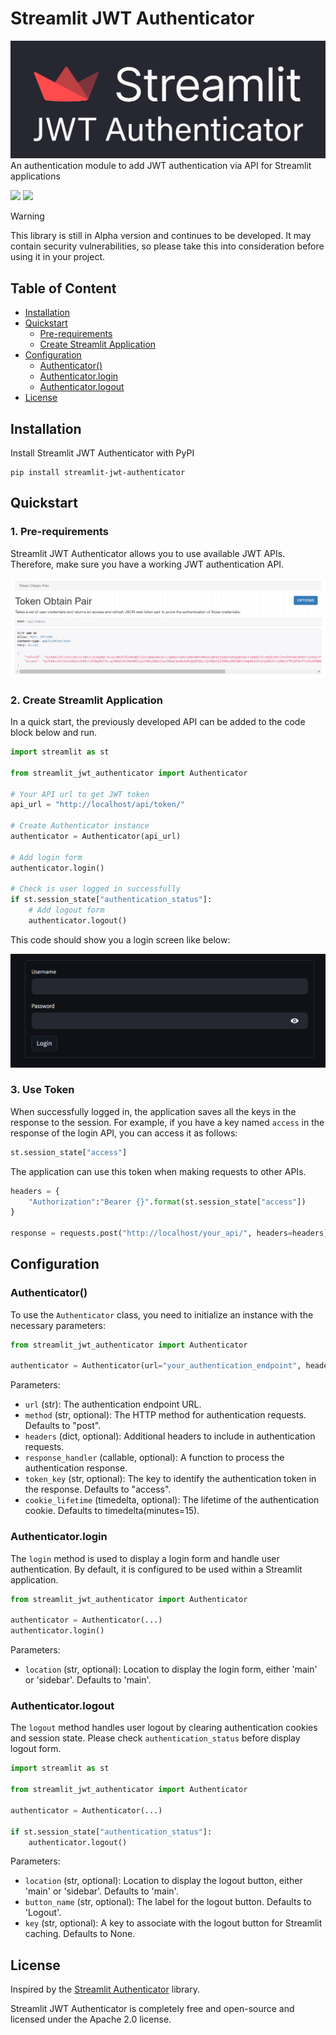 # Streamlit JWT Authenticator
![logo.png](assets%2Flogo.png) 
An authentication module to add JWT authentication via API for Streamlit applications

<a href="https://pypi.org/project/streamlit-jwt-authenticator/"><img src="https://img.shields.io/pypi/v/streamlit-jwt-authenticator"></a>
<a href="https://github.com/YusufBerki/streamlit-jwt-authenticator/blob/master/LICENSE"><img src="https://img.shields.io/github/license/YusufBerki/streamlit-jwt-authenticator"></a>

> [!WARNING]  
> This library is still in Alpha version and continues to be developed. It may contain security vulnerabilities, so please take this into consideration before using it in your project.

## Table of Content

- [Installation](#installation)
- [Quickstart](#quickstart)
    - [Pre-requirements](#1-pre-requirements)
    - [Create Streamlit Application](#2-create-streamlit-application)
- [Configuration](#configuration)
    - [Authenticator()](#authenticator)
    - [Authenticator.login](#authenticatorlogin)
    - [Authenticator.logout](#authenticatorlogout)
- [License](#license)

## Installation

Install Streamlit JWT Authenticator with PyPI
```
pip install streamlit-jwt-authenticator
```
## Quickstart

### 1. Pre-requirements

Streamlit JWT Authenticator allows you to use available JWT APIs.
Therefore, make sure you have a working JWT authentication API.

![example_api.png](assets/example_api.png)

### 2. Create Streamlit Application

In a quick start, the previously developed API can be added to the code block below and run.

```python
import streamlit as st

from streamlit_jwt_authenticator import Authenticator

# Your API url to get JWT token 
api_url = "http://localhost/api/token/"

# Create Authenticator instance
authenticator = Authenticator(api_url)

# Add login form
authenticator.login()

# Check is user logged in successfully
if st.session_state["authentication_status"]:
    # Add logout form
    authenticator.logout()
```

This code should show you a login screen like below:

![img.png](assets/login_card.png)

### 3. Use Token
When successfully logged in, the application saves all the keys in the response to the session. For example, if you have a key named `access` in the response of the login API, you can access it as follows:
```python
st.session_state["access"]
```

The application can use this token when making requests to other APIs.

```python
headers = {
    "Authorization":"Bearer {}".format(st.session_state["access"])
}

response = requests.post("http://localhost/your_api/", headers=headers)

```
## Configuration

### Authenticator()

To use the `Authenticator` class, you need to initialize an instance with the necessary parameters:

```python
from streamlit_jwt_authenticator import Authenticator

authenticator = Authenticator(url="your_authentication_endpoint", headers={"Content-Type": "application/json"})
```

Parameters:

- `url` (str): The authentication endpoint URL.
- `method` (str, optional): The HTTP method for authentication requests. Defaults to "post".
- `headers` (dict, optional): Additional headers to include in authentication requests.
- `response_handler` (callable, optional): A function to process the authentication response.
- `token_key` (str, optional): The key to identify the authentication token in the response. Defaults to "access".
- `cookie_lifetime` (timedelta, optional): The lifetime of the authentication cookie. Defaults to timedelta(minutes=15).

### Authenticator.login

The `login` method is used to display a login form and handle user authentication. By default, it is configured to be
used within a Streamlit application.

```python
from streamlit_jwt_authenticator import Authenticator

authenticator = Authenticator(...)
authenticator.login()
```

Parameters:

- `location` (str, optional): Location to display the login form, either 'main' or 'sidebar'. Defaults to 'main'.

### Authenticator.logout

The `logout` method handles user logout by clearing authentication cookies and session state. Please
check `authentication_status` before display logout form.

```python
import streamlit as st

from streamlit_jwt_authenticator import Authenticator

authenticator = Authenticator(...)

if st.session_state["authentication_status"]:
    authenticator.logout()
```

Parameters:

- `location` (str, optional): Location to display the logout button, either 'main' or 'sidebar'. Defaults to 'main'.
- `button_name` (str, optional): The label for the logout button. Defaults to 'Logout'.
- `key` (str, optional): A key to associate with the logout button for Streamlit caching. Defaults to None.

## License

Inspired by the [Streamlit Authenticator](https://github.com/mkhorasani/Streamlit-Authenticator) library.

Streamlit JWT Authenticator is completely free and open-source and licensed under the Apache 2.0 license.

